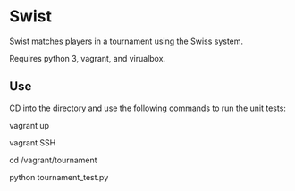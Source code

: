 # Swist 

Swist matches players in a tournament using the Swiss system.

Requires python 3, vagrant, and virualbox.

## Use 

CD into the directory and use the following commands to run the unit tests:

vagrant up

vagrant SSH

cd /vagrant/tournament

python tournament_test.py